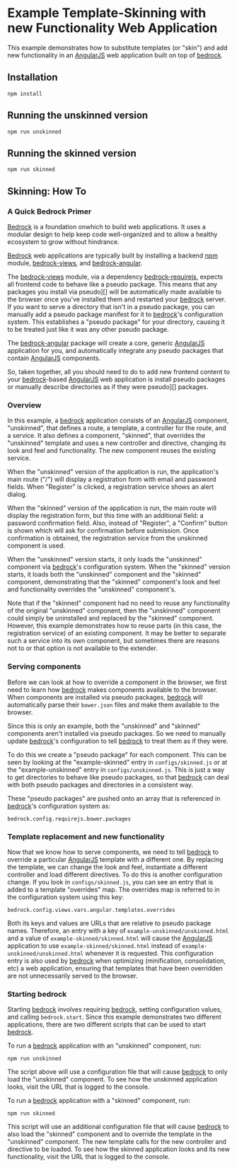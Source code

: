 # Example Template-Skinning with new Functionality Web Application

This example demonstrates how to substitute templates (or "skin") and
add new functionality in an [AngularJS][] web application built on top of
[bedrock][].

## Installation

```
npm install
```

## Running the unskinned version

```
npm run unskinned
```

## Running the skinned version

```
npm run skinned
```

## Skinning: How To

### A Quick Bedrock Primer

[Bedrock][] is a foundation onwhich to build web applications. It uses a
modular design to help keep code well-organized and to allow a healthy
ecosystem to grow without hindrance.

[Bedrock][] web applications are typically built by installing a backend
[npm][] module, [bedrock-views][], and [bedrock-angular][].

The [bedrock-views][] module, via a dependency [bedrock-requirejs][], expects
all frontend code to behave like a pseudo package. This means that any
packages you install via pseudo][] will be automatically made available to
the browser once you've installed them and restarted your [bedrock][] server.
If you want to serve a directory that isn't in a pseudo package, you can
manually add a pseudo package manifest for it to [bedrock][]'s configuration system.
This establishes a "pseudo package" for your directory, causing it to be
treated just like it was any other pseudo package.

The [bedrock-angular][] package will create a core, generic [AngularJS][]
application for you, and automatically integrate any pseudo packages that
contain [AngularJS][] components.

So, taken together, all you should need to do to add new frontend content to
your [bedrock][]-based [AngularJS][] web application is install pseudo
packages or manually describe directories as if they were pseudo][] packages.

### Overview

In this example, a [bedrock][] application consists of an [AngularJS][]
component, "unskinned", that defines a route, a template, a controller for
the route, and a service. It also defines a component, "skinned", that
overrides the "unskinned" template and uses a new controller and directive,
changing its look and feel and functionality. The new component reuses the
existing service.

When the "unskinned" version of the application is run, the application's
main route ("/") will display a registration form with email and password
fields. When "Register" is clicked, a registration service shows an alert
dialog.

When the "skinned" version of the application is run, the main route will
display the registration form, but this time with an additional field: a
password confirmation field. Also, instead of "Register", a "Confirm" button
is shown which will ask for confirmation before submission. Once confirmation
is obtained, the registration service from the unskinned component is used.

When the "unskinned" version starts, it only loads the "unskinned" component
via [bedrock][]'s configuration system. When the "skinned" version starts,
it loads both the "unskinned" component and the "skinned" component,
demonstrating that the "skinned" component's look and feel and functionality
overrides the "unskinned" component's.

Note that if the "skinned" component had no need to reuse any functionality
of the original "unskinned" component, then the "unskinned" component could
simply be uninstalled and replaced by the "skinned" component. However, this
example demonstrates how to reuse parts (in this case, the registration
service) of an existing component. It may be better to separate such a service
into its own component, but sometimes there are reasons not to or that option
is not available to the extender.

### Serving components

Before we can look at how to override a component in the browser, we first
need to learn how [bedrock][] makes components available to the browser. When
components are installed via pseudo packages, [bedrock][] will automatically
parse their `bower.json` files and make them available to the browser.

Since this is only an example, both the "unskinned" and "skinned" components
aren't installed via pseudo packages. So we need to manually update [bedrock][]'s
configuration to tell [bedrock][] to treat them as if they were.

To do this we create a "pseudo package" for each component. This can be
seen by looking at the "example-skinned" entry in `configs/skinned.js` or at
the "example-unskinned" entry in `configs/unskinned.js`. This is just a way to
get directories to behave like pseudo packages, so that [bedrock][] can deal
with both pseudo packages and directories in a consistent way.

These "pseudo packages" are pushed onto an array that is referenced in
[bedrock][]'s configuration system as:

```
bedrock.config.requirejs.bower.packages
```

### Template replacement and new functionality

Now that we know how to serve components, we need to tell [bedrock][] to
override a particular [AngularJS][] template with a different one. By replacing
the template, we can change the look and feel, instantiate a different
controller and load different directives. To do this is another configuration
change. If you look in `configs/skinned.js`, you can see an entry that is added
to a template "overrides" map. The overrides map is referred to in the
configuration system using this key:

```
bedrock.config.views.vars.angular.templates.overrides
```

Both its keys and values are URLs that are relative to pseudo package names.
Therefore, an entry with a key of `example-unskinned/unskinned.html` and a
value of `example-skinned/skinned.html` will cause the [AngularJS][] application
to use `example-skinned/skinned.html` instead of
`example-unskinned/unskinned.html` whenever it is requested. This configuration
entry is also used by [bedrock][] when optimizing (minification, consolidation,
etc) a web application, ensuring that templates that have been overridden are
not unnecessarily served to the browser.

### Starting bedrock

Starting [bedrock][] involves requiring [bedrock][], setting configuration
values, and calling `bedrock.start`. Since this example demonstrates two
different applications, there are two different scripts that can be used
to start [bedrock][].

To run a [bedrock][] application with an "unskinned" component, run:

```
npm run unskinned
```

The script above will use a configuration file that will cause [bedrock][]
to only load the "unskinned" component. To see how the unskinned application
looks, visit the URL that is logged to the console.

To run a [bedrock][] application with a "skinned" component, run:

```
npm run skinned
```

This script will use an additional configuration file that will cause
[bedrock][] to also load the "skinned" component and to override the
template in the "unskinned" component. The new template calls for the new
controller and directive to be loaded. To see how the skinned application
looks and its new functionality, visit the URL that is logged to the console.

[AngularJS]: https://github.com/angular/angular.js
[bedrock]: https://github.com/digitalbazaar/bedrock
[bedrock-express]: https://github.com/digitalbazaar/bedrock-express
[bedrock-requirejs]: https://github.com/digitalbazaar/bedrock-requirejs
[bedrock-views]: https://github.com/digitalbazaar/bedrock-views
[bedrock-angular]: https://github.com/digitalbazaar/bedrock-angular
[npm]: https://www.npmjs.com
